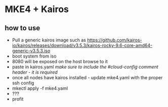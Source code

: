 # MKE4 + Kairos

## how to use
 - Pull a generic kairos image such as https://github.com/kairos-io/kairos/releases/download/v3.5.3/kairos-rocky-9.6-core-amd64-generic-v3.5.3.iso
 - boot system from iso
 - 8080 will be exposed on the host browse to it
 - paste in kairos.yaml
*make sure to include the #cloud-config comment header - it is required*
 - once all nodes have kairos installed - update mke4.yaml with the proper ssh config
 - mkectl apply -f mke4.yaml
 - ???
 - profit
